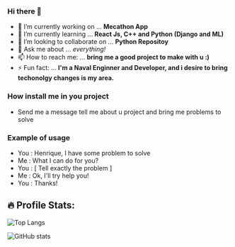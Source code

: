 ### Hi there 👋


- 🔭 I’m currently working on ... **Mecathon App**
- 🌱 I’m currently learning ... **React Js, C++ and Python (Django and ML)**
- 👯 I’m looking to collaborate on ... **Python Repositoy**
- 💬 Ask me about ... *everything!*
- 📫 How to reach me: ... **bring me a good project to make with u :)**
- ⚡ Fun fact: ... **I'm a Naval Enginner and Developer, and i desire to bring techonolgy changes is my area.**

### How install me in you project
- Send me a message tell me about u project and bring me problems to solve

### Example of usage
- You : Henrique, I have some problem to solve
- Me : What I can do for you?
- You : \[ Tell exactly the problem \]
- Me : Ok, I'll try help you!
- You : Thanks!

## 🔥 Profile Stats:
  
![Top Langs](https://github-readme-stats.vercel.app/api/top-langs/?username=rickymal&theme=midnight-green)

![GitHub stats](https://github-readme-stats.vercel.app/api?username=rickymal&show_icons=true&theme=midnight-green) 
